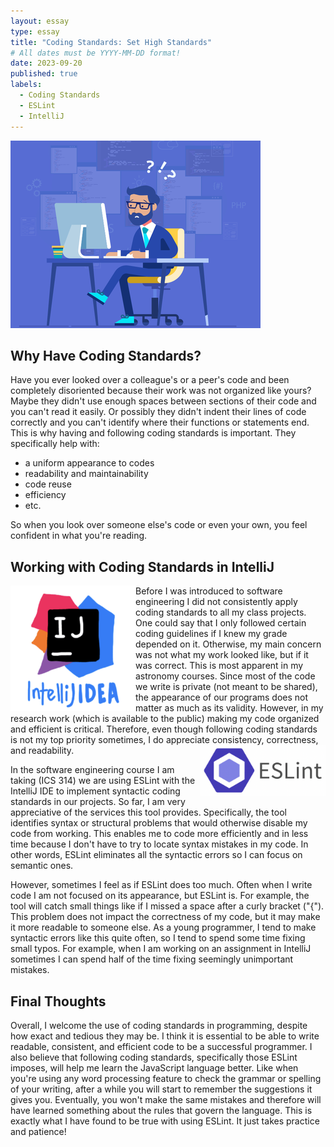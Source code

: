 ```yaml
---
layout: essay
type: essay
title: "Coding Standards: Set High Standards"
# All dates must be YYYY-MM-DD format!
date: 2023-09-20
published: true
labels:
  - Coding Standards
  - ESLint
  - IntelliJ
---
```


<img width="400px" class="rounded float-start pe-4" src="../img/coding.png">

## Why Have Coding Standards?

Have you ever looked over a colleague's or a peer's code and been completely disoriented because their work was not organized like yours? Maybe they didn't use enough spaces between sections of their code and you can't read it easily. Or possibly they didn't indent their lines of code correctly and you can't identify where their functions or statements end. This is why having and following coding standards is important. They specifically help with:

- a uniform appearance to codes
- readability and maintainability
- code reuse
- efficiency
- etc.

So when you look over someone else's code or even your own, you feel confident in what you're reading.

## Working with Coding Standards in IntelliJ
<img width="200px" class="text-center p-4" align="left" src="../img/Screen Shot 2023-09-18 at 7.07.43 PM.png">
Before I was introduced to software engineering I did not consistently apply coding standards to all my class projects. One could say that I only followed certain coding guidelines if I knew my grade depended on it. Otherwise, my main concern was not what my work looked like, but if it was correct. This is most apparent in my astronomy courses. Since most of the code we write is private (not meant to be shared), the appearance of our programs does not matter as much as its validity. However, in my research work (which is available to the public) making my code organized and efficient is critical. Therefore, even though following coding standards is not my top priority sometimes, I do appreciate consistency, correctness, and readability.

<img width="200px" class="text-center p-4" align="right" src="../img/Screen Shot 2023-09-19 at 3.15.47 PM.png">

In the software engineering course I am taking (ICS 314) we are using ESLint with the IntelliJ IDE to implement syntactic coding standards in our projects. So far, I am very appreciative of the services this tool provides. Specifically, the tool identifies syntax or structural problems that would otherwise disable my code from working. This enables me to code more efficiently and in less time because I don't have to try to locate syntax mistakes in my code. In other words, ESLint eliminates all the syntactic errors so I can focus on semantic ones.

However, sometimes I feel as if ESLint does too much.  Often when I write code I am not focused on its appearance, but ESLint is. For example, the tool will catch small things like if I missed a space after a curly bracket ("{"). This problem does not impact the correctness of my code, but it may make it more readable to someone else. As a young programmer, I tend to make syntactic errors like this quite often, so I tend to spend some time fixing small typos. For example, when I am working on an assignment in IntelliJ sometimes I can spend half of the time fixing seemingly unimportant mistakes.

## Final Thoughts
Overall, I welcome the use of coding standards in programming, despite how exact and tedious they may be. I think it is essential to be able to write readable, consistent, and efficient code to be a successful programmer. I also believe that following coding standards, specifically those ESLint imposes, will help me learn the JavaScript language better. Like when you're using any word processing feature to check the grammar or spelling of your writing, after a while you will start to remember the suggestions it gives you. Eventually, you won't make the same mistakes and therefore will have learned something about the rules that govern the language. This is exactly what I have found to be true with using ESLint. It just takes practice and patience!

